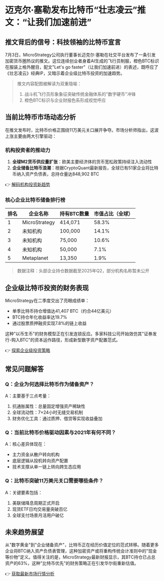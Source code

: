 # 迈克尔·塞勒发布比特币“壮志凌云”推文：“让我们加速前进”

## 推文背后的信号：科技领袖的比特币宣言
7月3日，MicroStrategy公司执行董事长迈克尔·塞勒在社交平台发布了一条引发加密货币圈热议的推文。这位连续创业者身着AI生成的飞行员制服，橙色BTC标识在服装上格外醒目，配文"Let's go faster"（让我们加速前进）的表述，既呼应了《壮志凌云》经典IP，又暗示着企业级比特币投资的加速趋势。

> 推文内容配图被解读为双重隐喻：  
> 1. 战斗机飞行员形象象征突破传统金融体系的"数字硬币"冲锋  
> 2. 橙色BTC标识与企业财报色系形成视觉呼应

## 当前比特币市场动态分析
在推文发布时，比特币价格正围绕11万美元关口展开争夺。市场分析师指出，这波上涨主要由两大引擎驱动：

### 机构投资者的推动力
1. **全球M2货币供应量扩张**：欧美主要经济体的货币宽松政策持续注入流动性
2. **企业储备比特币浪潮**：根据CryptoQuant最新报告，全球已有51家企业将比特币纳入资产负债表，总持仓量达848,902 BTC

👉 [解码机构投资新趋势](https://bit.ly/okx_welcome)

### 核心企业比特币储备排行榜
| 排名 | 企业名称        | 持有BTC数量 | 市值占比（全球） |
|------|-----------------|-------------|------------------|
| 1    | MicroStrategy   | 414,071     | 58.3%           |
| 2    | 未知机构        | 100,000     | 14.1%           |
| 3    | 未知机构        | 75,000      | 10.6%           |
| 4    | 未知机构        | 50,000      | 7.1%            |
| 5    | Metaplanet      | 13,350      | 1.9%            |

> 数据注释：头部企业持仓数据截至2025年Q2，部分机构名称暂未公开

## 企业级比特币投资的财务表现
MicroStrategy在二季度交出了亮眼成绩单：
- 单季比特币持仓增值达41,407 BTC（约合44亿美元）
- BTC持仓年化收益率达19.7%
- 通过股票质押融资实现7.8%的链上收益

这种"以币生币"的财务模型正在引发连锁反应。多家科技公司开始效仿其"证券发行-购入BTC"的资本运作路径，形成新型数字资产配置范式。

👉 [探索企业级投资策略](https://bit.ly/okx_welcome)

## 常见问题解答
### Q：企业为何选择比特币作为储备资产？
A：主要基于三点考量：
1. 抗通胀属性：总量固定增强资产稀缺性
2. 全球流动性：7×24小时无缝交易机制
3. 财务优化工具：通过质押、借贷等实现收益叠加

### Q：当前比特币价格驱动因素与2021年有何不同？
A：核心差异体现在：
- 主力资金从散户转向机构
- 底层逻辑从投机转向资产配置
- 技术支撑从单一链上转向跨生态应用

### Q：比特币突破11万美元关口需要哪些条件？
A：关键要素包括：
1. 美联储降息周期正式开启
2. 现货ETF日均交易量突破百亿
3. 全球支付场景月活用户破亿

## 未来趋势展望
从"数字黄金"到"企业储备资产"，比特币正在经历价值定位的范式转移。随着更多企业将BTC纳入资产负债表管理，这种加密资产或将重构传统会计准则中的"现金等价物"定义。值得关注的是，MicroStrategy最新财报显示，其BTC持仓已占总资产的63%，这种"比特币优先"的财务策略正在引发华尔街重新估值。

👉 [获取最新市场行情分析](https://bit.ly/okx_welcome)